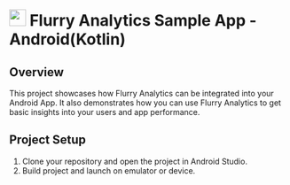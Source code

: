 # <img src=".buildscript/flurrylogo.png" width="30"/> Flurry Analytics Sample App - Android(Kotlin)

## Overview
This project showcases how Flurry Analytics can be integrated into your Android App. It also demonstrates how you can use Flurry Analytics to get basic insights into your users and app performance. 

## Project Setup

1. Clone your repository and open the project in Android Studio. 
2. Build project and launch on emulator or device. 